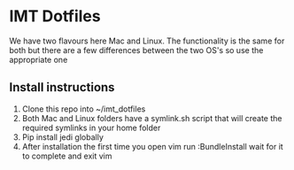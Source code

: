 IMT Dotfiles
===========

We have two flavours here Mac and Linux. The functionality is the same for both but there are a few differences between the two OS's so use the appropriate one

Install instructions
--------------------
1. Clone this repo into ~/imt_dotfiles
2. Both Mac and Linux folders have a symlink.sh script that will create the required symlinks in your home folder
3. Pip install jedi globally
4. After installation the first time you open vim run :BundleInstall wait for it to complete and exit vim

